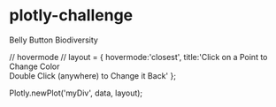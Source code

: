 # plotly-challenge
Belly Button Biodiversity

// hovermode //
layout = {
        hovermode:'closest',
        title:'Click on a Point to Change Color<br>Double Click (anywhere) to Change it Back'
     };

Plotly.newPlot('myDiv', data, layout);